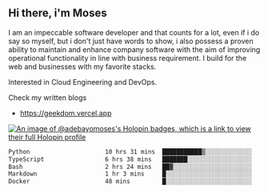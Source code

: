 ## Hi there, i'm Moses

I am an impeccable software developer and that counts for a lot, even if i do say so myself, but i don't just have words to show, i also possess a proven ability to maintain and enhance company software with the aim of improving operational functionality in line with business requirement. I build for the web and businesses with my favorite stacks.

Interested in Cloud Engineering and DevOps.

Check my written blogs
- https://geekdom.vercel.app

[![An image of @adebayomoses's Holopin badges, which is a link to view their full Holopin profile](https://holopin.me/adebayomoses)](https://holopin.io/@adebayomoses)

<!--START_SECTION:waka-->

```txt
Python                     10 hrs 31 mins  ███████████▒░░░░░░░░░░░░░   44.74 %
TypeScript                 6 hrs 38 mins   ███████░░░░░░░░░░░░░░░░░░   28.22 %
Bash                       2 hrs 24 mins   ██▓░░░░░░░░░░░░░░░░░░░░░░   10.20 %
Markdown                   1 hr 3 mins     █░░░░░░░░░░░░░░░░░░░░░░░░   04.47 %
Docker                     48 mins         █░░░░░░░░░░░░░░░░░░░░░░░░   03.43 %
```

<!--END_SECTION:waka-->
